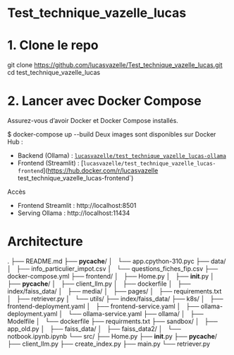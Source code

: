 # Test_technique_vazelle_lucas

# 1. Clone le repo

git clone https://github.com/lucasvazelle/Test_technique_vazelle_lucas.git
cd test_technique_vazelle_lucas

# 2. Lancer avec Docker Compose

Assurez-vous d’avoir Docker et Docker Compose installés.

$ docker-compose up --build
Deux images sont disponibles sur Docker Hub :

- Backend (Ollama) : [`lucasvazelle/test_technique_vazelle_lucas-ollama`](https://hub.docker.com/r/lucasvazelle/test_technique_vazelle_lucas-ollama)  
- Frontend (Streamlit) : [`lucasvazelle/test_technique_vazelle_lucas-frontend`](https://hub.docker.com/r/lucasvazelle test_technique_vazelle_lucas-frontend`)

Accès
- Frontend Streamlit : http://localhost:8501
- Serving Ollama : http://localhost:11434

# Architecture  
.
├── README.md
├── __pycache__/
│   └── app.cpython-310.pyc
├── data/
│   ├── info_particulier_impot.csv
│   └── questions_fiches_fip.csv
├── docker-compose.yml
├── frontend/
│   ├── Home.py
│   ├── __init__.py
│   ├── __pycache__/
│   ├── client_llm.py
│   ├── dockerfile
│   ├── index/faiss_data/
│   ├── media/
│   ├── pages/
│   ├── requirements.txt
│   ├── retriever.py
│   └── utils/
├── index/faiss_data/
├── k8s/
│   ├── frontend-deployment.yaml
│   ├── frontend-service.yaml
│   ├── ollama-deployment.yaml
│   └── ollama-service.yaml
├── ollama/
│   ├── Modelfile
│   └── dockerfile
├── requirments.txt
├── sandbox/
│   ├── app_old.py
│   ├── faiss_data/
│   ├── faiss_data2/
│   └── notbook.ipynb.ipynb
└── src/
    ├── Home.py
    ├── __init__.py
    ├── __pycache__/
    ├── client_llm.py
    ├── create_index.py
    ├── main.py
    └── retriever.py
